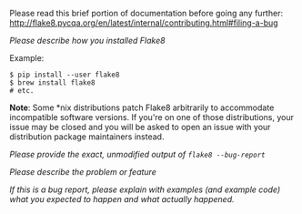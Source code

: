 Please read this brief portion of documentation before going any further: http://flake8.pycqa.org/en/latest/internal/contributing.html#filing-a-bug

<!--
*************************************************************************
NOTE: flake8 is a linting framework and does not implement any checks

if you are reporting a problem with a particular check, please track down
the plugin which implements that check.

some common ones:
- F###: https://github.com/pycqa/pyflakes
- E###, W###: https://github.com/pycqa/pycodestyle
*************************************************************************
-->


*Please describe how you installed Flake8*

Example:

```
$ pip install --user flake8
$ brew install flake8
# etc.
```

**Note**: Some *nix distributions patch Flake8 arbitrarily to accommodate incompatible software versions. If you're on one of those distributions, your issue may be closed and you will be asked to open an issue with your distribution package maintainers instead.

*Please provide the exact, unmodified output of `flake8 --bug-report`*

*Please describe the problem or feature*

*If this is a bug report, please explain with examples (and example code) what you expected to happen and what actually happened.*
